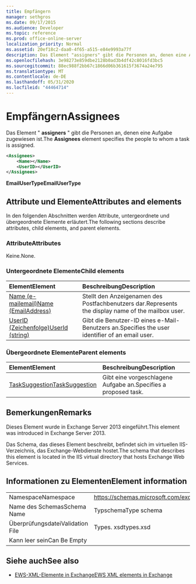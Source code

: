 ```yaml
---
title: Empfängern
manager: sethgros
ms.date: 09/17/2015
ms.audience: Developer
ms.topic: reference
ms.prod: office-online-server
localization_priority: Normal
ms.assetid: 20ef18c2-daa0-4f65-a515-e84e9993a77f
description: Das Element "assigners" gibt die Personen an, denen eine Aufgabe zugewiesen ist.
ms.openlocfilehash: 3e98273e859dbe2128b0ad3b4df42c8016fd3bc5
ms.sourcegitcommit: 88ec988f2bb67c1866d06b361615f3674a24e795
ms.translationtype: MT
ms.contentlocale: de-DE
ms.lasthandoff: 05/31/2020
ms.locfileid: "44464714"
---
```

# <a name="assignees"></a><span data-ttu-id="3089f-103">Empfängern</span><span class="sxs-lookup"><span data-stu-id="3089f-103">Assignees</span></span>

<span data-ttu-id="3089f-104">Das Element " **assigners** " gibt die Personen an, denen eine Aufgabe zugewiesen ist.</span><span class="sxs-lookup"><span data-stu-id="3089f-104">The **Assignees** element specifies the people to whom a task is assigned.</span></span> 
  
```XML
<Assignees>
    <Name></Name>
    <UserID></UserID>
</Assignees>
```

 <span data-ttu-id="3089f-105">**EmailUserType**</span><span class="sxs-lookup"><span data-stu-id="3089f-105">**EmailUserType**</span></span>
## <a name="attributes-and-elements"></a><span data-ttu-id="3089f-106">Attribute und Elemente</span><span class="sxs-lookup"><span data-stu-id="3089f-106">Attributes and elements</span></span>

<span data-ttu-id="3089f-107">In den folgenden Abschnitten werden Attribute, untergeordnete und übergeordnete Elemente erläutert.</span><span class="sxs-lookup"><span data-stu-id="3089f-107">The following sections describe attributes, child elements, and parent elements.</span></span>
  
### <a name="attributes"></a><span data-ttu-id="3089f-108">Attribute</span><span class="sxs-lookup"><span data-stu-id="3089f-108">Attributes</span></span>

<span data-ttu-id="3089f-109">Keine.</span><span class="sxs-lookup"><span data-stu-id="3089f-109">None.</span></span>
  
### <a name="child-elements"></a><span data-ttu-id="3089f-110">Untergeordnete Elemente</span><span class="sxs-lookup"><span data-stu-id="3089f-110">Child elements</span></span>

|<span data-ttu-id="3089f-111">**Element**</span><span class="sxs-lookup"><span data-stu-id="3089f-111">**Element**</span></span>|<span data-ttu-id="3089f-112">**Beschreibung**</span><span class="sxs-lookup"><span data-stu-id="3089f-112">**Description**</span></span>|
|:-----|:-----|
|[<span data-ttu-id="3089f-113">Name (e-mailemail)</span><span class="sxs-lookup"><span data-stu-id="3089f-113">Name (EmailAddress)</span></span>](name-emailaddress.md) <br/> |<span data-ttu-id="3089f-114">Stellt den Anzeigenamen des Postfachbenutzers dar.</span><span class="sxs-lookup"><span data-stu-id="3089f-114">Represents the display name of the mailbox user.</span></span>  <br/> |
|[<span data-ttu-id="3089f-115">UserID (Zeichenfolge)</span><span class="sxs-lookup"><span data-stu-id="3089f-115">UserId (string)</span></span>](userid-string.md) <br/> |<span data-ttu-id="3089f-116">Gibt die Benutzer-ID eines e-Mail-Benutzers an.</span><span class="sxs-lookup"><span data-stu-id="3089f-116">Specifies the user identifier of an email user.</span></span>  <br/> |
   
### <a name="parent-elements"></a><span data-ttu-id="3089f-117">Übergeordnete Elemente</span><span class="sxs-lookup"><span data-stu-id="3089f-117">Parent elements</span></span>

|<span data-ttu-id="3089f-118">**Element**</span><span class="sxs-lookup"><span data-stu-id="3089f-118">**Element**</span></span>|<span data-ttu-id="3089f-119">**Beschreibung**</span><span class="sxs-lookup"><span data-stu-id="3089f-119">**Description**</span></span>|
|:-----|:-----|
|[<span data-ttu-id="3089f-120">TaskSuggestion</span><span class="sxs-lookup"><span data-stu-id="3089f-120">TaskSuggestion</span></span>](tasksuggestion.md) <br/> |<span data-ttu-id="3089f-121">Gibt eine vorgeschlagene Aufgabe an.</span><span class="sxs-lookup"><span data-stu-id="3089f-121">Specifies a proposed task.</span></span>  <br/> |
   
## <a name="remarks"></a><span data-ttu-id="3089f-122">Bemerkungen</span><span class="sxs-lookup"><span data-stu-id="3089f-122">Remarks</span></span>

<span data-ttu-id="3089f-123">Dieses Element wurde in Exchange Server 2013 eingeführt.</span><span class="sxs-lookup"><span data-stu-id="3089f-123">This element was introduced in Exchange Server 2013.</span></span>
  
<span data-ttu-id="3089f-124">Das Schema, das dieses Element beschreibt, befindet sich im virtuellen IIS-Verzeichnis, das Exchange-Webdienste hostet.</span><span class="sxs-lookup"><span data-stu-id="3089f-124">The schema that describes this element is located in the IIS virtual directory that hosts Exchange Web Services.</span></span>
  
## <a name="element-information"></a><span data-ttu-id="3089f-125">Informationen zu Elementen</span><span class="sxs-lookup"><span data-stu-id="3089f-125">Element information</span></span>

|||
|:-----|:-----|
|<span data-ttu-id="3089f-126">Namespace</span><span class="sxs-lookup"><span data-stu-id="3089f-126">Namespace</span></span>  <br/> |https://schemas.microsoft.com/exchange/services/2006/types  <br/> |
|<span data-ttu-id="3089f-127">Name des Schemas</span><span class="sxs-lookup"><span data-stu-id="3089f-127">Schema Name</span></span>  <br/> |<span data-ttu-id="3089f-128">Typschema</span><span class="sxs-lookup"><span data-stu-id="3089f-128">Type schema</span></span>  <br/> |
|<span data-ttu-id="3089f-129">Überprüfungsdatei</span><span class="sxs-lookup"><span data-stu-id="3089f-129">Validation File</span></span>  <br/> |<span data-ttu-id="3089f-130">Types. xsd</span><span class="sxs-lookup"><span data-stu-id="3089f-130">types.xsd</span></span>  <br/> |
|<span data-ttu-id="3089f-131">Kann leer sein</span><span class="sxs-lookup"><span data-stu-id="3089f-131">Can Be Empty</span></span>  <br/> ||
   
## <a name="see-also"></a><span data-ttu-id="3089f-132">Siehe auch</span><span class="sxs-lookup"><span data-stu-id="3089f-132">See also</span></span>

- [<span data-ttu-id="3089f-133">EWS-XML-Elemente in Exchange</span><span class="sxs-lookup"><span data-stu-id="3089f-133">EWS XML elements in Exchange</span></span>](ews-xml-elements-in-exchange.md)

